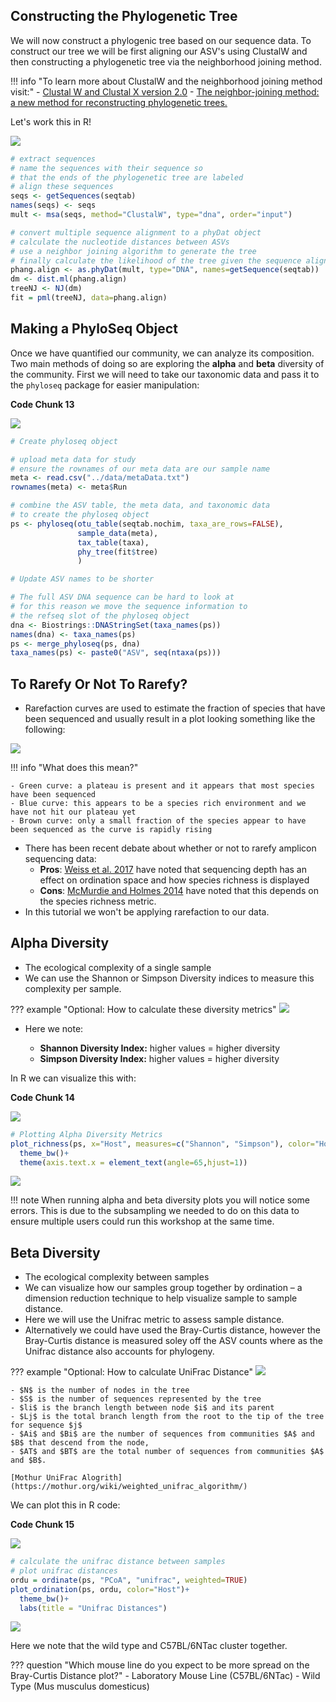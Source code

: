 ## Constructing the Phylogenetic Tree

We will now construct a phylogenic tree based on our sequence data. To construct our tree we will be first aligning our ASV's using ClustalW and then constructing a phylogenetic tree via the neighborhood joining method. 


!!! info "To learn more about ClustalW and the neighborhood joining method visit:"
    - [Clustal W and Clustal X version 2.0](https://academic.oup.com/bioinformatics/article/23/21/2947/371686?login=true)
    - [The neighbor-joining method: a new method for reconstructing phylogenetic trees.](https://academic.oup.com/mbe/article/4/4/406/1029664?login=true)
  
Let's work this in R!

![](images/r-markdown-header.png)

```R
# extract sequences
# name the sequences with their sequence so 
# that the ends of the phylogenetic tree are labeled
# align these sequences
seqs <- getSequences(seqtab)
names(seqs) <- seqs 
mult <- msa(seqs, method="ClustalW", type="dna", order="input")

# convert multiple sequence alignment to a phyDat object
# calculate the nucleotide distances between ASVs
# use a neighbor joining algorithm to generate the tree
# finally calculate the likelihood of the tree given the sequence alignment
phang.align <- as.phyDat(mult, type="DNA", names=getSequence(seqtab))
dm <- dist.ml(phang.align)
treeNJ <- NJ(dm)
fit = pml(treeNJ, data=phang.align)
```

## Making a PhyloSeq Object

Once we have quantified our community, we can analyze its composition. Two main methods of doing so are exploring the **alpha** and **beta** diversity of the community. First we will need to take our taxonomic data and pass it to the `phyloseq` package for easier manipulation:

**Code Chunk 13**

![](images/r-markdown-header.png)

```R
# Create phyloseq object

# upload meta data for study
# ensure the rownames of our meta data are our sample name
meta <- read.csv("../data/metaData.txt")
rownames(meta) <- meta$Run

# combine the ASV table, the meta data, and taxonomic data
# to create the phyloseq object
ps <- phyloseq(otu_table(seqtab.nochim, taxa_are_rows=FALSE), 
               sample_data(meta), 
               tax_table(taxa),
               phy_tree(fit$tree)
               )

# Update ASV names to be shorter

# The full ASV DNA sequence can be hard to look at
# for this reason we move the sequence information to 
# the refseq slot of the phyloseq object
dna <- Biostrings::DNAStringSet(taxa_names(ps))
names(dna) <- taxa_names(ps)
ps <- merge_phyloseq(ps, dna)
taxa_names(ps) <- paste0("ASV", seq(ntaxa(ps)))
```

## To Rarefy Or Not To Rarefy?

- Rarefaction curves are used to estimate the fraction of species that have been sequenced and usually result in a plot looking something like the following:

![](images/rarefaction.png)

!!! info "What does this mean?"

    - Green curve: a plateau is present and it appears that most species have been sequenced
    - Blue curve: this appears to be a species rich environment and we have not hit our plateau yet
    - Brown curve: only a small fraction of the species appear to have been sequenced as the curve is rapidly rising

- There has been recent debate about whether or not to rarefy amplicon sequencing data:
    - **Pros**: [Weiss et al. 2017](https://microbiomejournal.biomedcentral.com/articles/10.1186/s40168-017-0237-y) have noted that sequencing depth has an effect on ordination space and how species richness is displayed 
    - **Cons**: [McMurdie and Holmes 2014](https://journals.plos.org/ploscompbiol/article?id=10.1371/journal.pcbi.1003531) have noted that this depends on the species richness metric. 
- In this tutorial we won't be applying rarefaction to our data.


## Alpha Diversity

- The ecological complexity of a single sample
- We can use the Shannon or Simpson Diversity indices to measure this complexity per sample.

??? example "Optional: How to calculate these diversity metrics"
    ![](images/shannon-simpson.png)

- Here we note:

    - **Shannon Diversity Index:** higher values = higher diversity
    - **Simpson Diversity Index:** higher values = higher diversity

In R we can visualize this with:

**Code Chunk 14**

![](images/r-markdown-header.png)

```R
# Plotting Alpha Diversity Metrics
plot_richness(ps, x="Host", measures=c("Shannon", "Simpson"), color="Host")+
  theme_bw()+
  theme(axis.text.x = element_text(angle=65,hjust=1))
```

![](images/alpha-plot.png)

!!! note
    When running alpha and beta diversity plots you will notice some errors. This is due to the subsampling we needed to do on this data
    to ensure multiple users could run this workshop at the same time.

## Beta Diversity

- The ecological complexity between samples
- We can visualize how our samples group together by ordination – a dimension reduction technique to help visualize sample to sample distance.
- Here we will use the Unifrac metric to assess sample distance. 
- Alternatively we could have used the Bray-Curtis distance, however the Bray-Curtis distance is measured soley off the ASV counts where as the Unifrac distance also accounts for phylogeny.

??? example "Optional: How to calculate UniFrac Distance"
    ![](images/unifrac.jpg)
    
    - $N$ is the number of nodes in the tree
    - $S$ is the number of sequences represented by the tree
    - $li$ is the branch length between node $i$ and its parent 
    - $Lj$ is the total branch length from the root to the tip of the tree for sequence $j$
    - $Ai$ and $Bi$ are the number of sequences from communities $A$ and $B$ that descend from the node, 
    - $AT$ and $BT$ are the total number of sequences from communities $A$ and $B$.
    
    [Mothur UniFrac Alogrith](https://mothur.org/wiki/weighted_unifrac_algorithm/)


We can plot this in R code:

**Code Chunk 15**

![](images/r-markdown-header.png)

```R
# calculate the unifrac distance between samples 
# plot unifrac distances
ordu = ordinate(ps, "PCoA", "unifrac", weighted=TRUE)
plot_ordination(ps, ordu, color="Host")+
  theme_bw()+
  labs(title = "Unifrac Distances")
```

![](images/unifrac.png)

Here we note that the wild type and C57BL/6NTac cluster together.

??? question "Which mouse line do you expect to be more spread on the Bray-Curtis Distance plot?"
    - Laboratory Mouse Line (C57BL/6NTac)
    - Wild Type (Mus musculus domesticus)
